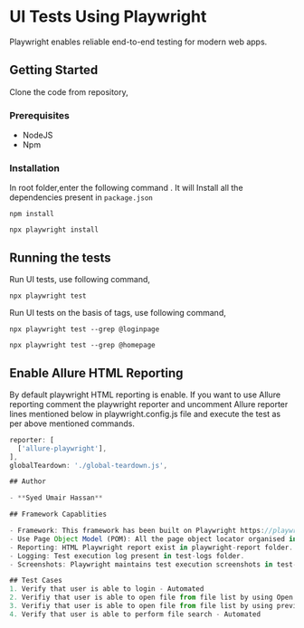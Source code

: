 # UI Tests Using Playwright

Playwright enables reliable end-to-end testing for modern web apps.

## Getting Started

Clone the code from repository,
### Prerequisites

- NodeJS
- Npm

### Installation

In root folder,enter the following command . It will Install all the dependencies present in `package.json`

```
npm install
```

```
npx playwright install
```

## Running the tests

Run UI tests, use following command,

```
npx playwright test
```

Run UI tests on the basis of tags, use following command,

```
npx playwright test --grep @loginpage
```

```
npx playwright test --grep @homepage
```

## Enable Allure HTML Reporting

By default playwright HTML reporting is enable. If you want to use Allure reporting comment the playwright reporter and uncomment Allure reporter lines mentioned below in playwright.config.js file and execute the test as per above mentioned commands.

```javascript
reporter: [
  ['allure-playwright'], 
],
globalTeardown: './global-teardown.js',

## Author

- **Syed Umair Hassan**

## Framework Capablities

- Framework: This framework has been built on Playwright https://playwright.dev/.
- Use Page Object Model (POM): All the page object locator organised in page-object folder.
- Reporting: HTML Playwright report exist in playwright-report folder. Added additional Allure reporting.
- Logging: Test execution log present in test-logs folder.
- Screenshots: Playwright maintains test execution screenshots in test-results folder.

## Test Cases 
1. Verify that user is able to login - Automated
2. Verifiy that user is able to open file from file list by using Open in New Tab option - Automated
3. Verifiy that user is able to open file from file list by using preview option - Automated
4. Verify that user is able to perform file search - Automated
